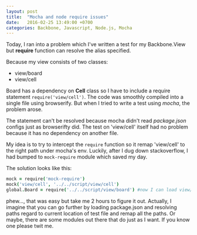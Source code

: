 ```yaml
---
layout: post
title:  "Mocha and node require issues"
date:   2016-02-25 13:49:00 +0700
categories: Backbone, Javascript, Node.js, Mocha
---
```


Today, I ran into a problem which I've written a test for my Backbone.View but 
**require** function can resolve the alias specified.

Because my view consists of two classes:

- view/board
- view/cell

Board has a dependency on **Cell** class so I have to include a require statement  `require('view/cell')`.
The code was smoothly compiled into a single file using browserify. But when I tried to write a test using
*mocha*, the problem arose.

The statement can't be resolved because mocha didn't read *package.json* configs just as 
browserifty did. The test on 'view/cell' itself had no problem because it has no dependency on another file.

My idea is to try to intercept the `require` function so it remap 'view/cell' to the right path under mocha's env.
Luckily, after I dug down stackoverflow, I had bumped to `mock-require` module which saved my day.
 
The solution looks like this:

```coffeescript
mock = require('mock-require')
mock('view/cell', '../../script/view/cell')
global.Board = require('../../script/view/board') #now I can load view/board.
```
 
phew..., that was easy but take me 2 hours to figure it out.
Actually, I imagine that you can go further by loading package.json and resolving paths 
regard to current location of test file and remap all the paths. Or maybe, there are some modules out there 
that do just as I want. If you know one please twit me. 